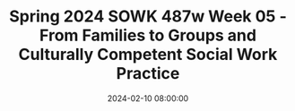 ---
layout: single_presentation
name: spring-2024-sowk-487w-week-05-from-families-to-groups-and-culturally-competent-social-work-practice.md
title: "Spring 2024 SOWK 487w Week 05 - From Families to Groups and Culturally Competent Social Work Practice"
date:  2024-02-10 08:00:00
presentation_id: MuQdRO
permalink: /MuQdRO/
redirect_from:
  - /presentations/MuQdRO/spring-2024-sowk-487w-week-05-from-families-to-groups-and-culturally-competent-social-work-practice
slides: 
  - slide_name: deck-12182-large-0.jpeg
    slide_text: >
      <p>FROM FAMILIES TO GROUPS AND CULTURALLY COMPETENT SOCIAL WORK PRACTICE SOWK 487W WEEK 05 JACOB CAMPBELL, PH.D. LICSW AT HERITAGE UNIVERSITY</p>
      
  - slide_name: deck-12182-large-1.jpeg
    slide_text: >
      <p>WEEK 05 AGENDA WHAT’S THE PLAN TODAY
      Time to work on group presentation together Considering Genograms/Eco-Maps Social-Ecological Framework of Resilience Activity to examine our judgments of others Overviews of various cultural groups Culturagrams SPRING 2024 SOWK 487 WITH JACOB CAMPBELL PH.D. LICSW AT HERITAGE UNIVERSITY</p>
      
  - slide_name: deck-12182-large-2.jpeg
    slide_text: >
      <p>FAMILY TREATMENT PRESENTATIONS
      SPRING 2024 SOWK 487 WITH JACOB CAMPBELL PH.D. LICSW AT HERITAGE UNIVERSITY</p>
      
  - slide_name: deck-12182-large-3.jpeg
    slide_text: >
      <p>MAKING A FAMILY GENOGRAM AND ECO-MAP Working in small groups, develop a genogram for a family from a movie. After you have developed the genogram the best that you can from what you know, add some aspects of an eco-map to it. Finally, you will have an opportunity to share your work with your peers. https://jacobrcampbell.com/resources/articles/genogram-eco-map SPRING 2024 SOWK 487 WITH JACOB CAMPBELL PH.D. LICSW AT HERITAGE UNIVERSITY</p>
      
  - slide_name: deck-12182-large-4.jpeg
    slide_text: >
      <p>SOCIAL ECOLOGICAL FRAMEWORK OF RESILIENCE IN WORKING WITH LGBTQ YOUTH
      To promote the capacity of LGBTQ youth to navigate their ways to well-being in the face of adversity
      MICRO PRACTICE
      • • •
      SPRING 2024 SOWK 487 WITH JACOB CAMPBELL PH.D. LICSW AT HERITAGE UNIVERSITY
      Assist youth in cultivating skills to assess and navigate safety across contexts. Empower youth to make use of their personal agency in identifying needs and goals and making life decisions. Support youth in navigating oppression related to their LGBTQ and other marginal social identities. (Asakura, 2016)</p>
      
  - slide_name: deck-12182-large-5.jpeg
    slide_text: >
      <p>SOCIAL ECOLOGICAL FRAMEWORK OF RESILIENCE IN WORKING WITH LGBTQ YOUTH
      To build or restore capacity among families, schools, and other relevant resources to better support LGBTQ youth
      MEZZO PRACTICE
      • •
      ff
      ff
      SPRING 2024 SOWK 487 WITH JACOB CAMPBELL PH.D. LICSW AT HERITAGE UNIVERSITY
      Engage the families of LGBTQ youth, and their teachers, peers, and community groups in building or restoring their capacity to support youth. Engage social service agencies to build greater capacity to o er a irmative services to LGBTQ youth.
      (Asakura, 2016)</p>
      
  - slide_name: deck-12182-large-6.jpeg
    slide_text: >
      <p>SOCIAL ECOLOGICAL FRAMEWORK OF RESILIENCE IN WORKING WITH LGBTQ YOUTH
      To advocate for relevant social and policy-level changes to prevent systemlevel oppression that poses risks to LGBTQ youth
      MACRO PRACTICE
      • • •
      SPRING 2024 SOWK 487 WITH JACOB CAMPBELL PH.D. LICSW AT HERITAGE UNIVERSITY
      Advocate for funding for relevant resources for LGBTQ youth. Advocate for legal rights and protection for LGBTQ people. Engage in social action to eradicate oppression against LGBTQ people.
      (Asakura, 2016)</p>
      
  - slide_name: deck-12182-large-7.jpeg
    slide_text: >
      <p>“COMING OUT” STARS ACTIVITY TO EXAMINE OUR JUDGEMENTS OF OTHERS IN A SAFE AND PRODUCTIVE WAY AND EXPLORE THE IMPORTANCE OF SELF-IDENTIFICATION
      SPRING 2024 SOWK 487 WITH JACOB CAMPBELL PH.D. LICSW AT HERITAGE UNIVERSITY
      (The Trevor Project, n.d.)</p>
      
  - slide_name: deck-12182-large-8.jpeg
    slide_text: >
      <p>WHAT STANDS OUT MENTAL HEALTH RESOURCES FOR BLACK, INDIGENOUS, AND PEOPLE OF COLOR
      Review the website to the right. There are overviews for the following communities
      • • •
      Black/African American Communities Native And Indigenous Communities Latinx/Hispanic Communities
      • • •
      Asian American/Paci ic Islander Communities Multiracial Communities Arab/Middle Eastern/Muslim/South Asian Communities
      With the given area, review the overview and some information. What is relevant information for working with families and groups with this population? Prepare some information to share back with the group. f
      SPRING 2024 SOWK 487 WITH JACOB CAMPBELL PH.D. LICSW AT HERITAGE UNIVERSITY
      https://www.mhanational.org/bipoc</p>
      
  - slide_name: deck-12182-large-9.jpeg
    slide_text: >
      <p>CULTURAGRAM
      Time in county A culturagram is a graphical representation of culture on an individual family member. These interactions, made up similar to an eco-map
      Legal status
      Reasons for immigration
      Contract with cultural institutions
      Age of family members at time of immigration
      INDIVIDUAL MEMBER
      Family, education, and work values
      SPRING 2024 SOWK 487 WITH JACOB CAMPBELL PH.D. LICSW AT HERITAGE UNIVERSITY
      Impact of crisis events
      Language spoken at home &amp; in community
      Health beliefs
      Holidays and special events</p>
      
presentation_description: >
  <p>In week five, we continue to talk about families, but move to try to understand them in the context of what it looks like across cultural identities and for LGBTQ families. Students read Asakura (2016), and we get the opportunity to talk through the social ecological framework of resilience that she describes for working with LGBTQ families. We also work on some practice activities related to genograms/eco-maps. Students will do an activity exploring various cultural identities and a strategy graphically representing cultural needs.</p>
  <p>The agenda for this week is as follows:</p>
  <ul>
  <li>Time to work on group presentation together</li>
  <li>Considering Genograms/Eco-Maps</li>
  <li>Social-Ecological Framework of Resilience</li>
  <li>Activity to  examine our judgments of others</li>
  <li>Overviews of various cultural groups</li>
  <li>Culturagrams</li>
  </ul>
  
downloadable_slides: deck-12182.pdf
slides_count: 10
header:
  teaser: deck-12182-thumb-0.jpeg
presentation_video:
location: "Heritage University"
tags:
  - Heritage University
  - BASW Program
  - SOWK 487w
---